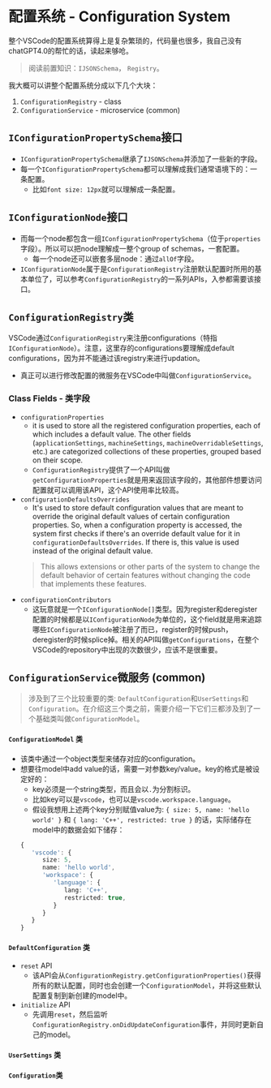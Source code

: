 # 配置系统 - Configuration System
整个VSCode的配置系统算得上是复杂繁琐的，代码量也很多，我自己没有chatGPT4.0的帮忙的话，读起来够呛。

> 阅读前置知识：`IJSONSchema`， `Registry`。

我大概可以讲整个配置系统分成以下几个大块：
1. `ConfigurationRegistry` - class
2. `ConfigurationService` - microservice (common)

## `IConfigurationPropertySchema`接口
* `IConfigurationPropertySchema`继承了`IJSONSchema`并添加了一些新的字段。
* 每一个`IConfigurationPropertySchema`都可以理解成我们通常语境下的：一条配置。
    * 比如`font size: 12px`就可以理解成一条配置。

## `IConfigurationNode`接口
* 而每一个node都包含一组`IConfigurationPropertySchema`（位于`properties`字段）。所以可以把node理解成一整个group of schemas，一套配置。
    * 每一个node还可以嵌套多层node：通过`allOf`字段。
* `IConfigurationNode`属于是`ConfigurationRegistry`注册默认配置时所用的基本单位了，可以参考`ConfigurationRegistry`的一系列APIs，入参都需要该接口。

## `ConfigurationRegistry`类
VSCode通过`ConfigurationRegistry`来注册configurations（特指`IConfigurationNode`）。注意，这里存的configurations要理解成default configurations，因为并不能通过该registry来进行updation。
- 真正可以进行修改配置的微服务在VSCode中叫做`ConfigurationService`。

### Class Fields - 类字段
- `configurationProperties`
  - it is used to store all the registered configuration properties, each of which includes a default value. The other fields (`applicationSettings`, `machineSettings`, `machineOverridableSettings`, etc.) are categorized collections of these properties, grouped based on their scope.
  - `ConfigurationRegistry`提供了一个API叫做`getConfigurationProperties`就是用来返回该字段的，其他部件想要访问配置就可以调用该API，这个API使用率比较高。
- `configurationDefaultsOverrides`
  - It's used to store default configuration values that are meant to override the original default values of certain configuration properties. So, when a configuration property is accessed, the system first checks if there's an override default value for it in `configurationDefaultsOverrides`. If there is, this value is used instead of the original default value.
  > This allows extensions or other parts of the system to change the default behavior of certain features without changing the code that implements these features.
- `configurationContributors`
  - 这玩意就是一个`IConfigurationNode[]`类型。因为register和deregister配置的时候都是以`IConfigurationNode`为单位的，这个field就是用来追踪哪些`IConfigurationNode`被注册了而已，register的时候push，deregister的时候splice掉。相关的API叫做`getConfigurations`，在整个VSCode的repository中出现的次数很少，应该不是很重要。

## `ConfigurationService`微服务 (common)
> 涉及到了三个比较重要的类: `DefaultConfiguration`和`UserSettings`和`Configuration`。在介绍这三个类之前，需要介绍一下它们三都涉及到了一个基础类叫做`ConfigurationModel`。

#### `ConfigurationModel` 类
- 该类中通过一个object类型来储存对应的configuration。
- 想要往model中add value的话，需要一对参数key/value。key的格式是被设定好的：
   - key必须是一个string类型，而且会以`.`为分割标识。
   - 比如key可以是`vscode`，也可以是`vscode.workspace.language`。
   - 假设我想用上述两个key分别赋值value为: `{ size: 5, name: 'hello world' }` 和 `{ lang: 'C++', restricted: true }` 的话，实际储存在model中的数据会如下储存：
   ```ts
   {
      'vscode': {
         size: 5,
         name: 'hello world',
         'workspace': {
            'language': {
               lang: 'C++',
               restricted: true,
            }
         }
      }
   }
   ```

#### `DefaultConfiguration` 类
- `reset` API
   - 该API会从`ConfigurationRegistry.getConfigurationProperties()`获得所有的默认配置，同时也会创建一个`ConfigurationModel`，并将这些默认配置复制到新创建的model中。
- `initialize` API
   - 先调用`reset`，然后监听`ConfigurationRegistry.onDidUpdateConfiguration`事件，并同时更新自己的model。

#### `UserSettings` 类

#### `Configuration`类
